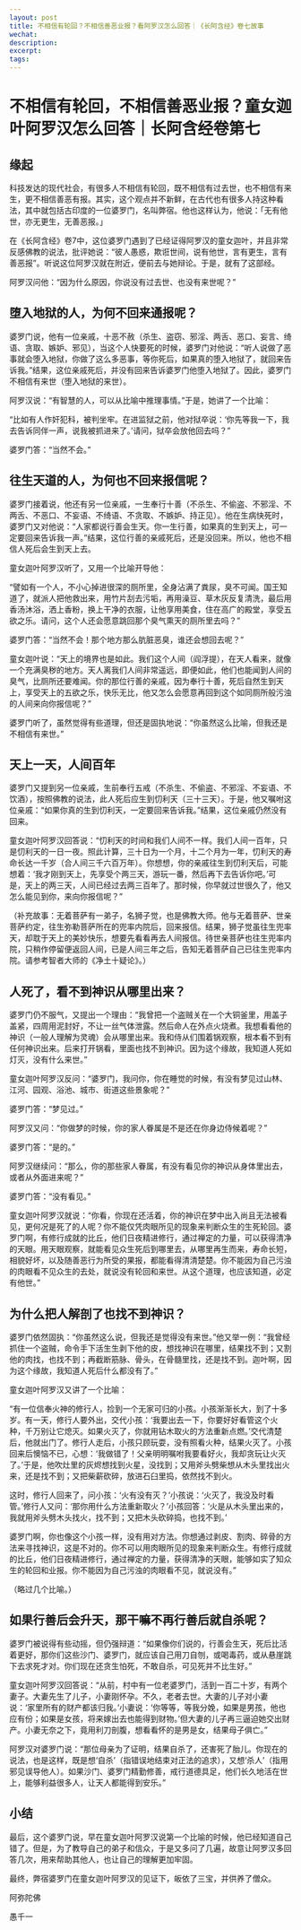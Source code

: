 ```yaml
---
layout: post
title: 不相信有轮回？不相信善恶业报？看阿罗汉怎么回答｜《长阿含经》卷七故事
wechat: 
description: 
excerpt: 
tags:
---
```

# 不相信有轮回，不相信善恶业报？童女迦叶阿罗汉怎么回答｜长阿含经卷第七

## 缘起

科技发达的现代社会，有很多人不相信有轮回，既不相信有过去世，也不相信有来生，更不相信善恶有报。其实，这个观点并不新鲜，在古代也有很多人持这种看法，其中就包括古印度的一位婆罗门，名叫弊宿。他也这样认为，他说：「无有他世，亦无更生，无善恶报。」

在《长阿含经》卷7中，这位婆罗门遇到了已经证得阿罗汉的童女迦叶，并且非常反感佛教的说法，批评她说：“彼人愚惑，欺诳世间，说有他世，言有更生，言有善恶报”。听说这位阿罗汉就在附近，便前去与她辩论。于是，就有了这部经。

阿罗汉问他：“因为什么原因，你说没有过去世、也没有来世呢？”

## 堕入地狱的人，为何不回来通报呢？

婆罗门说，他有一位亲戚，十恶不赦（杀生、盗窃、邪淫、两舌、恶口、妄言、绮语、贪取、嫉妒、邪见），当这个人快要死的时候，婆罗门对他说：“听人说做了恶事就会堕入地狱，你做了这么多恶事，等你死后，如果真的堕入地狱了，就回来告诉我。”结果，这位亲戚死后，并没有回来告诉婆罗门他堕入地狱了。因此，婆罗门不相信有来世（堕入地狱的来世）。

阿罗汉说：“有智慧的人，可以从比喻中推理事情。”于是，她讲了一个比喻：

“比如有人作奸犯科，被判坐牢。在进监狱之前，他对狱卒说：‘你先等我一下，我去告诉同伴一声，说我被抓进来了。’请问，狱卒会放他回去吗？”

婆罗门答：“当然不会。”

## 往生天道的人，为何也不回来报信呢？

婆罗门接着说，他还有另一位亲戚，一生奉行十善（不杀生、不偷盗、不邪淫、不两舌、不恶口、不妄语、不绮语、不贪取、不嫉妒、持正见）。他在生病快死时，婆罗门又对他说：“人家都说行善会生天。你一生行善，如果真的生到天上，可一定要回来告诉我一声。”结果，这位行善的亲戚死后，还是没回来。所以，他也不相信人死后会生到天上去。

童女迦叶阿罗汉听了，又用一个比喻开导他：

“譬如有一个人，不小心掉进很深的厕所里，全身沾满了粪尿，臭不可闻。国王知道了，就派人把他救出来，用竹片刮去污垢，再用澡豆、草木灰反复清洗，最后用香汤沐浴，洒上香粉，换上干净的衣服，让他享用美食，住在高广的殿堂，享受五欲之乐。请问，这个人还会愿意跳回那个臭气熏天的厕所里去吗？”

婆罗门答：“当然不会！那个地方那么肮脏恶臭，谁还会想回去呢？”

童女迦叶说：“天上的境界也是如此。我们这个人间（阎浮提），在天人看来，就像一个充满臭秽的地方。天人离我们人间非常遥远，即便如此，他们也能闻到人间的臭气，比厕所还要难闻。你的那位行善的亲戚，因为奉行十善，死后自然生到天上，享受天上的五欲之乐，快乐无比，他又怎么会愿意再回到这个如同厕所般污浊的人间来向你报信呢？”

婆罗门听了，虽然觉得有些道理，但还是固执地说：“你虽然这么比喻，但我还是不相信有来世。”

## 天上一天，人间百年

婆罗门又提到另一位亲戚，生前奉行五戒（不杀生、不偷盗、不邪淫、不妄语、不饮酒），按照佛教的说法，此人死后应生到忉利天（三十三天）。于是，他又嘱咐这位亲戚：“如果你真的生到忉利天，一定要回来告诉我。”结果，这位亲戚仍然没有回来。

童女迦叶阿罗汉回答说：“忉利天的时间和我们人间不一样。我们人间一百年，只是忉利天的一日一夜。照此计算，三十日为一个月，十二个月为一年，忉利天的寿命长达一千岁（合人间三千六百万年）。你想想，你的亲戚往生到忉利天后，可能想着：‘我才刚到天上，先享受个两三天，游玩一番，然后再下去告诉你吧。’可是，天上的两三天，人间已经过去两三百年了。那时候，你早就过世很久了，他又怎么能见到你，来向你报信呢？”

（补充故事：无着菩萨有一弟子，名狮子觉，也是佛教大师。他与无着菩萨、世亲菩萨约定，往生弥勒菩萨所在的兜率内院后，回来报信。结果，狮子觉虽往生兜率天，却耽于天上的美妙快乐，想要先看看再去人间报信。待世亲菩萨也往生兜率内院，只稍作停留便返回人间，已是人间三年之后，告知无着菩萨自己已往生兜率内院。请参考智者大师的《净土十疑论》。）

## 人死了，看不到神识从哪里出来？

婆罗门仍不服气，又提出一个理由：“我曾把一个盗贼关在一个大铜釜里，用盖子盖紧，四周用泥封好，不让一丝气体泄露。然后命人在外点火烧煮。我想看看他的神识（一般人理解为灵魂）会从哪里出来。我和侍从们围着锅观察，根本看不到有任何神识出来。后来打开锅看，里面也找不到神识。因为这个缘故，我知道人死如灯灭，没有什么来世。”

童女迦叶阿罗汉反问：“婆罗门，我问你，你在睡觉的时候，有没有梦见过山林、江河、园观、浴池、城市、街道这些景象呢？”

婆罗门答：“梦见过。”

阿罗汉又问：“你做梦的时候，你的家人眷属是不是还在你身边侍候着呢？”

婆罗门答：“是的。”

阿罗汉继续问：“那么，你的那些家人眷属，有没有看见你的神识从身体里出去，或者从外面进来呢？”

婆罗门答：“没有看见。”

童女迦叶阿罗汉就说：“你看，你现在还活着，你的神识在梦中出入尚且无法被看见，更何况是死了的人呢？你不能仅凭肉眼所见的现象来判断众生的生死轮回。婆罗门啊，有修行成就的比丘，他们日夜精进修行，通过禅定的力量，可以获得清净的天眼。用天眼观察，就能看见众生死后到哪里去，从哪里再生而来，寿命长短，相貌好坏，以及随善恶行为所受的果报，都能看得清清楚楚。你不能因为自己污浊的肉眼看不见众生的去处，就说没有轮回和来世。从这个道理，也应该知道，必定有他世。”

## 为什么把人解剖了也找不到神识？

婆罗门依然固执：“你虽然这么说，但我还是觉得没有来世。”他又举一例：“我曾经抓住一个盗贼，命令手下活生生剥下他的皮，想找神识在哪里，结果找不到；又割他的肉找，也找不到；再截断筋脉、骨头，在骨髓里找，还是找不到。迦叶啊，因为这个缘故，我知道人死后什么都没有了。”

童女迦叶阿罗汉又讲了一个比喻：

“有一位信奉火神的修行人，捡到一个无家可归的小孩。小孩渐渐长大，到了十多岁。有一天，修行人要外出，交代小孩：‘我要出去一下，你要好好看管这个火种，千万别让它熄灭。如果火灭了，你就用钻木取火的方法重新点燃。’交代清楚后，他就出门了。修行人走后，小孩只顾玩耍，没有照看火种，结果火灭了。小孩回来后懊恼不已，心想：‘我做错了！父亲明明嘱咐我要看好火，我却贪玩让火灭了。’于是，他吹灶里的灰烬想找到火星，没找到；又用斧头劈柴想从木头里找出火来，还是找不到；又把柴薪砍碎，放进石臼里捣，依然找不到火。

这时，修行人回来了，问小孩：‘火有没有灭？’小孩说：‘火灭了，我没及时看管。’修行人又问：‘那你用什么方法重新取火？’小孩回答：‘火是从木头里出来的，我就用斧头劈木头找火，找不到；又把木头砍碎捣，也找不到。’

婆罗门啊，你也像这个小孩一样，没有用对方法。你想通过剥皮、割肉、碎骨的方法来寻找神识，这是不对的。你不可以用肉眼所见的现象来判断众生。有修行成就的比丘，他们日夜精进修行，通过禅定的力量，获得清净的天眼，能够如实了知众生的轮回和业报。你不能因为自己污浊的肉眼看不见，就说没有。”

（略过几个比喻。）

## 如果行善后会升天，那干嘛不再行善后就自杀呢？

婆罗门被说得有些动摇，但仍强辩道：“如果像你们说的，行善会生天，死后比活着更好，那你们这些沙门、婆罗门，就应该自己用刀自刎，或喝毒药，或从悬崖跳下去求死才对。你们现在还贪生怕死，不敢自杀，可见死并不比生好。”

童女迦叶阿罗汉回答说：“从前，村中有一位老婆罗门，活到一百二十岁，有两个妻子。大妻先生了儿子，小妻刚怀孕。不久，老者去世。大妻的儿子对小妻说：‘家里所有的财产都该归我。’小妻说：‘你等等，等我分娩，如果是男孩，他也应有份；如果是女孩，将来嫁出去也能得到财物。’但大妻的儿子再三逼迫她交出财产。小妻无奈之下，竟用利刀剖腹，想看看怀的是男是女，结果母子俱亡。”

阿罗汉对婆罗门说：“那位母亲为了证明，结果自杀了，还害死了胎儿。你现在的说法，也是这样，既是想‘自杀’（指错误地结束对正法的追求），又想‘杀人’（指用邪见误导他人）。如果沙门、婆罗门精勤修善，戒行道德具足，他们长久地活在世上，能够利益很多人，让天人都能得到安乐。”

## 小结

最后，这个婆罗门说，早在童女迦叶阿罗汉说第一个比喻的时候，他已经知道自己错了。但是，为了教导自己的弟子和信众，于是又多问了几遍，故意让阿罗汉多回答几次，用来帮助其他人，也让自己的理解更加牢固。

最终，弊宿婆罗门在童女迦叶阿罗汉的见证下，皈依了三宝，并供养了僧众。

阿弥陀佛

愚千一
